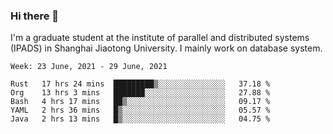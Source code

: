 ### Hi there 👋

I'm a graduate student at the institute of parallel and distributed systems (IPADS) in Shanghai Jiaotong University. I mainly work on database system.

<!--START_SECTION:waka-->
```text
Week: 23 June, 2021 - 29 June, 2021

Rust   17 hrs 24 mins  █████████▒░░░░░░░░░░░░░░░   37.18 % 
Org    13 hrs 3 mins   ███████░░░░░░░░░░░░░░░░░░   27.88 % 
Bash   4 hrs 17 mins   ██▒░░░░░░░░░░░░░░░░░░░░░░   09.17 % 
YAML   2 hrs 36 mins   █▒░░░░░░░░░░░░░░░░░░░░░░░   05.57 % 
Java   2 hrs 13 mins   █▒░░░░░░░░░░░░░░░░░░░░░░░   04.75 % 
```
<!--END_SECTION:waka-->

<!--
**yqmmm/yqmmm** is a ✨ _special_ ✨ repository because its `README.md` (this file) appears on your GitHub profile.

Here are some ideas to get you started:

- 🔭 I’m currently working on ...
- 🌱 I’m currently learning ...
- 👯 I’m looking to collaborate on ...
- 🤔 I’m looking for help with ...
- 💬 Ask me about ...
- 📫 How to reach me: ...
- 😄 Pronouns: ...
- ⚡ Fun fact: ...
-->
